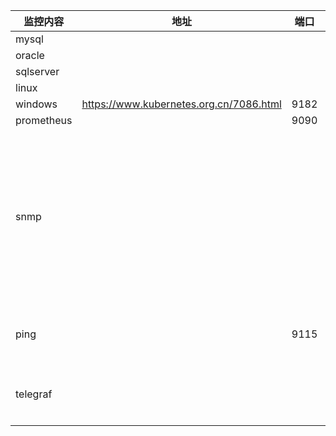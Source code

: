 | 监控内容   | 地址                                    | 端口 | dashboard                                                    |      |
| ---------- | --------------------------------------- | ---- | ------------------------------------------------------------ | ---- |
| mysql      |                                         |      |                                                              |      |
| oracle     |                                         |      |                                                              |      |
| sqlserver  |                                         |      |                                                              |      |
| linux      |                                         |      |                                                              |      |
| windows    | https://www.kubernetes.org.cn/7086.html | 9182 |                                                              |      |
| prometheus |                                         | 9090 |                                                              |      |
| snmp       |                                         |      | if-mib：11169（端口）；端口详情（ 12492）；接口流量（1124）<br />*SNMP-Network(网络设备监控 11368)*  7567 11589 |      |
| ping       |                                         | 9115 | 9965  ：注意参数地址 metrics_path: /probe                    |      |
| telegraf   |                                         |      | 交换机（思科）：12476, dell服务器：12106                     |      |

